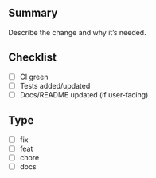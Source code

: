 ## Summary
Describe the change and why it’s needed.

## Checklist
- [ ] CI green
- [ ] Tests added/updated
- [ ] Docs/README updated (if user‑facing)

## Type
- [ ] fix
- [ ] feat
- [ ] chore
- [ ] docs
